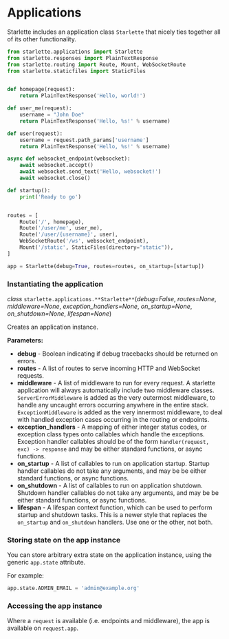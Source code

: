 
# Applications


Starlette includes an application class `Starlette` that nicely ties together all of
its other functionality.



```python
from starlette.applications import Starlette
from starlette.responses import PlainTextResponse
from starlette.routing import Route, Mount, WebSocketRoute
from starlette.staticfiles import StaticFiles


def homepage(request):
    return PlainTextResponse('Hello, world!')

def user_me(request):
    username = "John Doe"
    return PlainTextResponse('Hello, %s!' % username)

def user(request):
    username = request.path_params['username']
    return PlainTextResponse('Hello, %s!' % username)

async def websocket_endpoint(websocket):
    await websocket.accept()
    await websocket.send_text('Hello, websocket!')
    await websocket.close()

def startup():
    print('Ready to go')


routes = [
    Route('/', homepage),
    Route('/user/me', user_me),
    Route('/user/{username}', user),
    WebSocketRoute('/ws', websocket_endpoint),
    Mount('/static', StaticFiles(directory="static")),
]

app = Starlette(debug=True, routes=routes, on_startup=[startup])

```

### Instantiating the application



*class* `starlette.applications.**Starlette**`(*debug=False*, *routes=None*, *middleware=None*, *exception_handlers=None*, *on_startup=None*, *on_shutdown=None*, *lifespan=None*)


Creates an application instance.


**Parameters:**


* **debug** - Boolean indicating if debug tracebacks should be returned on errors.
* **routes** - A list of routes to serve incoming HTTP and WebSocket requests.
* **middleware** - A list of middleware to run for every request. A starlette
application will always automatically include two middleware classes.
`ServerErrorMiddleware` is added as the very outermost middleware, to handle
any uncaught errors occurring anywhere in the entire stack.
`ExceptionMiddleware` is added as the very innermost middleware, to deal
with handled exception cases occurring in the routing or endpoints.
* **exception_handlers** - A mapping of either integer status codes,
or exception class types onto callables which handle the exceptions.
Exception handler callables should be of the form
`handler(request, exc) -> response` and may be either standard functions, or
async functions.
* **on_startup** - A list of callables to run on application startup.
Startup handler callables do not take any arguments, and may be be either
standard functions, or async functions.
* **on_shutdown** - A list of callables to run on application shutdown.
Shutdown handler callables do not take any arguments, and may be be either
standard functions, or async functions.
* **lifespan** - A lifespan context function, which can be used to perform
startup and shutdown tasks. This is a newer style that replaces the
`on_startup` and `on_shutdown` handlers. Use one or the other, not both.


### Storing state on the app instance


You can store arbitrary extra state on the application instance, using the
generic `app.state` attribute.


For example:



```python
app.state.ADMIN_EMAIL = 'admin@example.org'

```

### Accessing the app instance


Where a `request` is available (i.e. endpoints and middleware), the app is available on `request.app`.



